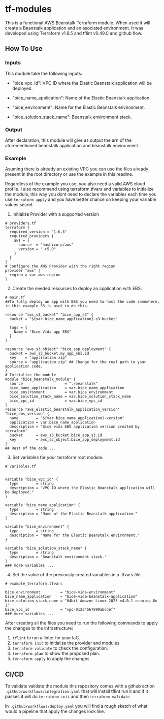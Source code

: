 # tf-modules
This is a functional AWS Beanstalk Terraform module. When used it will create a Beanstalk application and an asociated environment.
It was developed using Terraform v1.6.5 and tflint v0.49.0 and github flow.

## How To Use

### Inputs
This module take the following inputs:
- "bice_vpc_id": VPC ID where the Elastic Beanstalk application will be deployed.


- "bice_name_application": Name of the Elastic Beanstalk application.

- "bice_environment": Name for the Elastic Beanstalk environment.
- "bice_solution_stack_name": Beanstalk environment stack.

### Output
After declaration, this module will give as output the arn of the aforementioned beanstalk application and beanstalk environment.

### Example
Asuming there is already an existing VPC you can use the files already present in the root directory or use the example in this readme.

Regardless of the example you use, you also need a valid AWS cloud profile. I also recommend using terraform.tfvars and variables to initialize the module, this way you dont need to declare the variables each time you use `terraform apply` and you have better chance on keeping your variable values secret.


1. Initialize Provider with a supported version

```
# providers.tf
terraform {
  required_version = "1.6.5"
  required_providers {
    aws = {
      source  = "hashicorp/aws"
      version = "~>5.0"
    }
  }
}
# Configure the AWS Provider with the right region
provider "aws" {
  region = var.aws-region
}
```
2. Create the needed resources to deploy an application with EBS.
```
# main.tf
##To fully deploy an app with EBS you need to host the code somewhere, in this example S3 is used to do this.

resource "aws_s3_bucket" "bice_app_s3" {
  bucket = "${var.bice_name_application}-s3-bucket"

  tags = {
    Name = "Bice Vida app EBS"
  }
}

resource "aws_s3_object" "bice_app_deployment" {
  bucket = aws_s3_bucket.my_app_ebs.id
  key    = "application.zip"
  source = "application.zip" ## Change for the real path to your application code.
}
# Initialize the module
module "bice_beanstalk_module" {
  source                   = "./beanstalk"
  bice_name_application    = var.bice_name_application
  bice_environment         = var.bice_environment
  bice_solution_stack_name = var.bice_solution_stack_name
  bice_vpc_id              = var.bice_vpc_id
}
resource "aws_elastic_beanstalk_application_version" "bice_ebs_version" {
  name        = "${var.bice_name_application}-version"
  application = var.bice_name_application
  description = "Bice vida EBS application version created by terraform"
  bucket      = aws_s3_bucket.bice_app_s3.id
  key         = aws_s3_object.bice_app_deployment.id
}
## Rest of the code ...

```
3. Set variables for your terraform root module.
```
# variables.tf


variable "bice_vpc_id" {
  type        = string
  description = "VPC ID where the Elastic Beanstalk application will be deployed."
}

variable "bice_name_application" {
  type        = string
  description = "Name of the Elastic Beanstalk application."
}

variable "bice_environment" {
  type        = string
  description = "Name for the Elastic Beanstalk environment."
}

variable "bice_solution_stack_name" {
  type        = string
  description = "Beanstalk environment stack."
}
### more variables ...
```
4. Set the value of the previously created variables in a .tfvars file
```
# example_terraform.tfvars

bice_environment         = "bice-vida-environment"
bice_name_application    = "bice-vida-beanstalk-application"
bice_solution_stack_name = "64bit Amazon Linux 2023 v4.0.1 running Go 1"
bice_vpc_id              = "vpc-01234567890abcdef"
### more variables ...
```

After creating all the files you need to run the following commands to apply the changes to the infrastructure:
1. `tflint` to run a linter for your IaC.
2. `terraform init` to initialize the provider and modules.
3. `terraform validate` to check the configuration.
4. `terraform plan` to show the proposed plan.
5. `terraform apply` to apply the changes

## CI/CD

To validate validate the module this repository comes with a github action `.github/workflows/integration.yaml` that will install tflint run it and if it passes it will do `terraform init` and then `terraform validate`

In `.github/workflows/deploy.yaml` you will find a rough sketch of what would a pipeline that apply the changes look like.